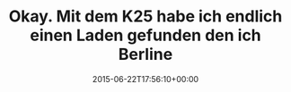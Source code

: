---
retweeted: false
source: <a href="http://twitter.com/download/android" rel="nofollow">Twitter for Android</a>
entities:
  hashtags: []
  symbols: []
  user_mentions: []
  urls: []
display_text_range:
- '0'
- '128'
favorite_count: '0'
id_str: '613042810556649472'
truncated: false
retweet_count: '0'
id: '613042810556649472'
created_at: Mon Jun 22 17:56:10 +0000 2015
favorited: false
full_text: Okay. Mit dem K25 habe ich endlich einen Laden gefunden den ich Berlinern
  mit "gibbet bei euch nich" unter die Nase reiben kann.
lang: de
tags:
- pesos/twitter
date: '2015-06-22T17:56:10+00:00'
src: https://twitter.com/bascht/status/613042810556649472
original_url: https://twitter.com/bascht/status/613042810556649472
type: twitter_tweet
text: Okay. Mit dem K25 habe ich endlich einen Laden gefunden den ich Berlinern mit
  "gibbet bei euch nich" unter die Nase reiben kann.
title: Okay. Mit dem K25 habe ich endlich einen Laden gefunden den ich Berline

---